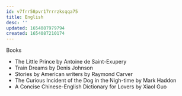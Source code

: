 ```yaml
---
id: v7frr58pvr17rrrzksqqa75
title: English
desc: ''
updated: 1654087979794
created: 1654087210174
---
```


Books

* The Little Prince by Antoine de Saint-Exupery
* Train Dreams by Denis Johnson
* Stories by American writers by Raymond Carver
* The Curious Incident of the Dog in the Nigh-time by Mark Haddon
* A Concise Chinese-English Dictionary for Lovers by Xiaol Guo

